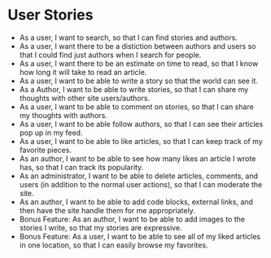   # User Stories
- As a user, I want to search, so that I can find stories and authors.
- As a user, I want there to be a distiction between authors and users so that I could find just authors when I search for people.
- As a user, I want there to be an estimate on time to read, so that I know how long it will take to read an article.
- As a user, I want to be able to write a story so that the world can see it.
- As a Author, I want to be able to write stories, so that I can share my thoughts with other site users/authors.
- As a user, I want to be able to comment on stories, so that I can share my thoughts with authors.
- As a user, I want to be able follow authors, so that I can see their articles pop up in my feed.
- As a user, I want to be able to like articles, so that I can keep track of my favorite pieces.
- As an author, I want to be able to see how many likes an article I wrote has, so that I can track its popularity.
- As an administrator, I want to be able to delete articles, comments, and users (in addition to the normal user actions), so that I can moderate the site.
- As an author, I want to be able to add code blocks, external links, and then have the site handle them for me appropriately.
- Bonus Feature: As an author, I want to be able to add images to the stories I write, so that my stories are expressive.
- Bonus Feature: As a user, I want to be able to see all of my liked articles in one location, so that I can easily browse my favorites.
